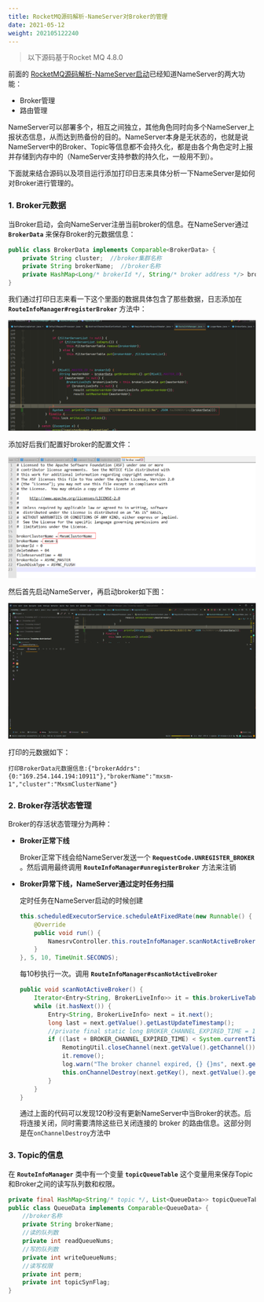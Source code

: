 ```yaml
---
title: RocketMQ源码解析-NameServer对Broker的管理
date: 2021-05-12
weight: 202105122240
---
```


> 以下源码基于Rocket MQ 4.8.0

前面的 [RocketMQ源码解析-NameServer启动](https://blog.ljbmxsm.com/middlewares/rocketmq/name-server/rocketmq-analysis-nameserver-start/)已经知道NameServer的两大功能：

- Broker管理
- 路由管理

NameServer可以部署多个，相互之间独立，其他角色同时向多个NameServer上报状态信息，从而达到热备份的目的。NameServer本身是无状态的，也就是说NameServer中的Broker、Topic等信息都不会持久化，都是由各个角色定时上报并存储到内存中的（NameServer支持参数的持久化，一般用不到）。

下面就来结合源码以及项目运行添加打印日志来具体分析一下NameServer是如何对Broker进行管理的。

### 1. Broker元数据

当Broker启动，会向NameServer注册当前broker的信息。在NameServer通过 **`BrokerData`** 来保存Broker的元数据信息：

```java
public class BrokerData implements Comparable<BrokerData> {
    private String cluster;  //broker集群名称
    private String brokerName;  //broker名称
    private HashMap<Long/* brokerId */, String/* broker address */> brokerAddrs; //broker Id和broker地址的映射关系
}
```

我们通过打印日志来看一下这个里面的数据具体包含了那些数据，日志添加在 **`RouteInfoManager#registerBroker`** 方法中：

![](https://github.com/mxsm/picture/blob/main/rocketmq/nameserverborker%E5%85%83%E6%95%B0%E6%8D%AE%E6%B7%BB%E5%8A%A0%E6%97%A5%E5%BF%97.png?raw=true)

添加好后我们配置好broker的配置文件：

![](https://github.com/mxsm/picture/blob/main/rocketmq/brokerconfig%E9%85%8D%E7%BD%AE.png?raw=true)

然后首先启动NameServer，再启动broker如下图：

![](https://github.com/mxsm/picture/blob/main/rocketmq/brokerdata%E5%85%83%E6%95%B0%E6%8D%AE%E6%89%93%E5%8D%B0%E9%AA%8C%E8%AF%81.gif?raw=true)

打印的元数据如下：

```shell
打印BrokerData元数据信息:{"brokerAddrs":{0:"169.254.144.194:10911"},"brokerName":"mxsm-1","cluster":"MxsmClusterName"}
```

### 2. Broker存活状态管理

Broker的存活状态管理分为两种：

- **Broker正常下线**

  Broker正常下线会给NameServer发送一个 **`RequestCode.UNREGISTER_BROKER`** 。然后调用最终调用 **`RouteInfoManager#unregisterBroker`** 方法来注销

- **Broker异常下线，NameServer通过定时任务扫描**

  定时任务在NameServer启动的时候创建

  ```java
  this.scheduledExecutorService.scheduleAtFixedRate(new Runnable() {
      @Override
      public void run() {
          NamesrvController.this.routeInfoManager.scanNotActiveBroker();
      }
  }, 5, 10, TimeUnit.SECONDS);
  ```

  每10秒执行一次。调用 **`RouteInfoManager#scanNotActiveBroker`**

  ```java
  public void scanNotActiveBroker() {
      Iterator<Entry<String, BrokerLiveInfo>> it = this.brokerLiveTable.entrySet().iterator();
      while (it.hasNext()) {
          Entry<String, BrokerLiveInfo> next = it.next();
          long last = next.getValue().getLastUpdateTimestamp();
          //private final static long BROKER_CHANNEL_EXPIRED_TIME = 1000 * 60 * 2;
          if ((last + BROKER_CHANNEL_EXPIRED_TIME) < System.currentTimeMillis()) {
              RemotingUtil.closeChannel(next.getValue().getChannel());
              it.remove();
              log.warn("The broker channel expired, {} {}ms", next.getKey(), BROKER_CHANNEL_EXPIRED_TIME);
              this.onChannelDestroy(next.getKey(), next.getValue().getChannel());
          }
      }
  }
  ```

  通过上面的代码可以发现120秒没有更新NameServer中当Broker的状态。后将连接关闭，同时需要清除这些已关闭连接的 broker 的路由信息。这部分则是在`onChannelDestroy`方法中

### 3. Topic的信息

在 **`RouteInfoManager`** 类中有一个变量 **`topicQueueTable`** 这个变量用来保存Topic和Broker之间的读写队列数和权限。

```java
private final HashMap<String/* topic */, List<QueueData>> topicQueueTable;
public class QueueData implements Comparable<QueueData> {
    //broker名称
    private String brokerName;
    //读的队列数
    private int readQueueNums;
    //写的队列数
    private int writeQueueNums;
    //读写权限
    private int perm;
    private int topicSynFlag;
}
```

